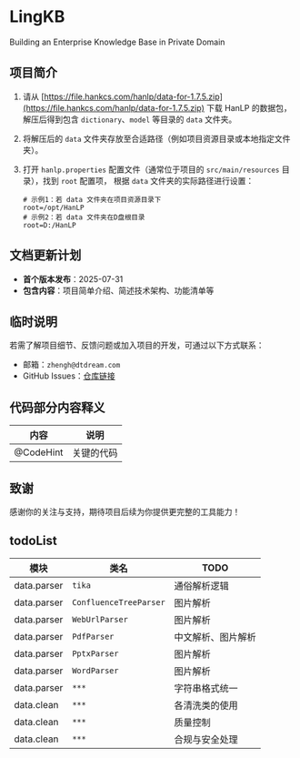 # LingKB
Building an Enterprise Knowledge Base in Private Domain

## 项目简介  
1. 请从 [https://file.hankcs.com/hanlp/data-for-1.7.5.zip](https://file.hankcs.com/hanlp/data-for-1.7.5.zip) 
   下载 HanLP 的数据包，解压后得到包含 `dictionary`、`model` 等目录的 `data` 文件夹。

2. 将解压后的 `data` 文件夹存放至合适路径（例如项目资源目录或本地指定文件夹）。

3. 打开 `hanlp.properties` 配置文件（通常位于项目的 `src/main/resources` 目录），找到 `root` 配置项，
   根据 `data` 文件夹的实际路径进行设置：
   ```properties
   # 示例1：若 data 文件夹在项目资源目录下
   root=/opt/HanLP
   # 示例2：若 data 文件夹在D盘根目录
   root=D:/HanLP

## 文档更新计划  
- **首个版本发布**：2025-07-31  
- **包含内容**：项目简单介绍、简述技术架构、功能清单等  

## 临时说明  
若需了解项目细节、反馈问题或加入项目的开发，可通过以下方式联系：  
- 邮箱：`zhengh@dtdream.com`
- GitHub Issues：[仓库链接](https://github.com/ShiPotian89/LingKB/issues)

## 代码部分内容释义
| 内容                | 说明                          |
|---------------------|------------------------------|
| @CodeHint           | 关键的代码                    |

## 致谢  
感谢你的关注与支持，期待项目后续为你提供更完整的工具能力！

## todoList
| 模块                | 类名                          | TODO                |
|---------------------|-------------------------------|---------------------|
| data.parser         | `tika`                        | 通俗解析逻辑         |
| data.parser         | `ConfluenceTreeParser`        | 图片解析            |
| data.parser         | `WebUrlParser`                | 图片解析            |
| data.parser         | `PdfParser`                   | 中文解析、图片解析   |
| data.parser         | `PptxParser`                  | 图片解析            |
| data.parser         | `WordParser`                  | 图片解析            |
| data.parser         | `***`                         | 字符串格式统一       |
| data.clean          | `***`                         | 各清洗类的使用       |
| data.clean          | `***`                         | 质量控制            |
| data.clean          | `***`                         | 合规与安全处理       |
